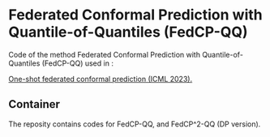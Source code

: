 # Federated Conformal Prediction with Quantile-of-Quantiles (FedCP-QQ)

Code of the method Federated Conformal Prediction with Quantile-of-Quantiles (FedCP-QQ) used in :

[One-shot federated conformal prediction (ICML 2023).](https://arxiv.org/pdf/2302.06322.pdf)

## Container

The reposity contains codes for FedCP-QQ, and FedCP^2-QQ (DP version).
